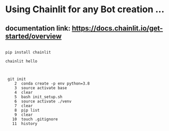 # Using Chainlit for any Bot creation ...

## documentation link: https://docs.chainlit.io/get-started/overview


```

pip install chainlit

chainlit hello


```

```

 git init
    2  conda create -p env python=3.8 
    3  source activate base
    4  clear
    5  bash init_setup.sh
    6  source activate ./venv
    7  clear
    8  pip list
    9  clear
   10  touch .gitignore
   11  history


```
